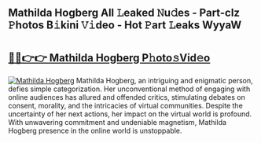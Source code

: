 ## Mathilda Hogberg All 𝙻eaked 𝙽u𝚍es - Part-cIz 𝙿hotos B𝚒kini 𝚅𝚒deo - Hot 𝙿art 𝙻eaks WyyaW

# <h2><a href="http://ld02cjo.urlbe.top/?page=Mathilda+Hogberg">🔗🔗👉👉 Mathilda Hogberg P𝚑oto𝚜Vid𝚎o</a></h2>

[![Mathilda Hogberg](https://i.imgur.com/eBuTRDB.gif)](http://ld02cjo.urlbe.top/?page=Mathilda+Hogberg)
Mathilda Hogberg, an intriguing and enigmatic person, defies simple categorization. Her unconventional method of engaging with online audiences has allured and offended critics, stimulating debates on consent, morality, and the intricacies of virtual communities. Despite the uncertainty of her next actions, her impact on the virtual world is profound. With unwavering commitment and undeniable magnetism, Mathilda Hogberg presence in the online world is unstoppable.
